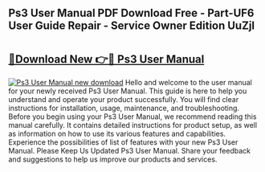 ## Ps3 User Manual PDF Download Free - Part-UF6 User Guide Repair - Service Owner Edition UuZjI

# <h2><a href="http://cf24503.oget.top/?id=Ps3+User+Manual">🔗Download New 👉🔴 Ps3 User Manual</a></h2>

[![Ps3 User Manual new download](https://i.imgur.com/5g1atiW.png)](http://cf24503.oget.top/?id=Ps3+User+Manual)
Hello and welcome to the user manual for your newly received Ps3 User Manual. This guide is here to help you understand and operate your product successfully. You will find clear instructions for installation, usage, maintenance, and troubleshooting. Before you begin using your Ps3 User Manual, we recommend reading this manual carefully. It contains detailed instructions for product setup, as well as information on how to use its various features and capabilities. Experience the possibilities of list of features with your new Ps3 User Manual. Please Keep Us Updated Ps3 User Manual. Share your feedback and suggestions to help us improve our products and services.
